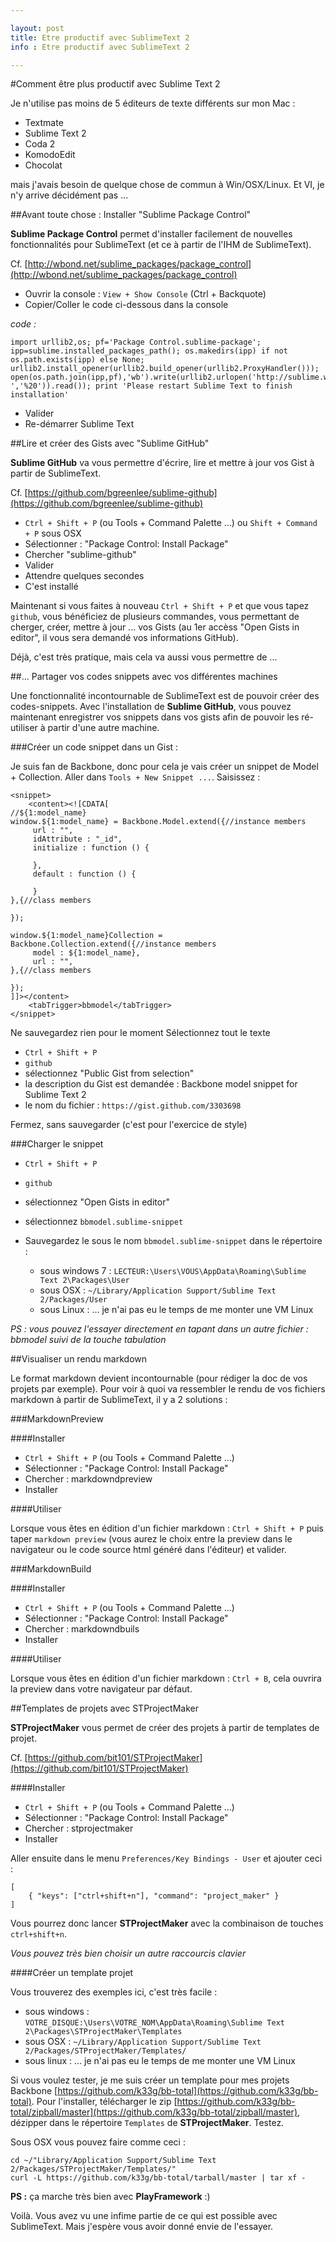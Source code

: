 ```yaml
---

layout: post
title: Etre productif avec SublimeText 2
info : Etre productif avec SublimeText 2

---
```


#Comment être plus productif avec Sublime Text 2

Je n'utilise pas moins de 5 éditeurs de texte différents sur mon Mac :

- Textmate
- Sublime Text 2
- Coda 2
- KomodoEdit
- Chocolat

mais j'avais besoin de quelque chose de commun à Win/OSX/Linux. Et VI, je n'y arrive décidément pas ...

##Avant toute chose : Installer "Sublime Package Control"

**Sublime Package Control** permet d'installer facilement de nouvelles fonctionnalités pour SublimeText (et ce à partir de l'IHM de SublimeText).

Cf. [http://wbond.net/sublime_packages/package_control](http://wbond.net/sublime_packages/package_control)

- Ouvrir la console : `View + Show Console` (Ctrl + Backquote)
- Copier/Coller le code ci-dessous dans la console

*code :*

	import urllib2,os; pf='Package Control.sublime-package'; ipp=sublime.installed_packages_path(); os.makedirs(ipp) if not os.path.exists(ipp) else None; urllib2.install_opener(urllib2.build_opener(urllib2.ProxyHandler())); open(os.path.join(ipp,pf),'wb').write(urllib2.urlopen('http://sublime.wbond.net/'+pf.replace(' ','%20')).read()); print 'Please restart Sublime Text to finish installation'

- Valider
- Re-démarrer Sublime Text

##Lire et créer des Gists avec "Sublime GitHub"

**Sublime GitHub** va vous permettre d'écrire, lire et mettre à jour vos Gist à partir de SublimeText.

Cf. [https://github.com/bgreenlee/sublime-github](https://github.com/bgreenlee/sublime-github)

- `Ctrl + Shift + P` (ou Tools + Command Palette ...) ou `Shift + Command + P` sous OSX
- Sélectionner :  "Package Control: Install Package"
- Chercher "sublime-github"
- Valider
- Attendre quelques secondes
- C'est installé

Maintenant si vous faites à nouveau `Ctrl + Shift + P` et que vous tapez `github`, vous bénéficiez de plusieurs commandes, vous permettant de cherger, créer, mettre à jour ... vos Gists (au 1er accèss "Open Gists in editor", il vous sera demandé vos informations GitHub).

Déjà, c'est très pratique, mais cela va aussi vous permettre de ...

##... Partager vos codes snippets avec vos différentes machines

Une fonctionnalité incontournable de SublimeText est de pouvoir créer des codes-snippets. Avec l'installation de **Sublime GitHub**, vous pouvez maintenant enregistrer vos snippets dans vos gists afin de pouvoir les ré-utiliser à partir d'une autre machine.

###Créer un code snippet dans un Gist :

Je suis fan de Backbone, donc pour cela je vais créer un snippet de Model + Collection. Aller dans `Tools + New Snippet ...`.
Saisissez :

	<snippet>
		<content><![CDATA[
	//${1:model_name}
	window.${1:model_name} = Backbone.Model.extend({//instance members
	     url : "",
	     idAttribute : "_id",
	     initialize : function () {

	     },
	     default : function () {

	     }
	},{//class members
	    
	});

	window.${1:model_name}Collection = Backbone.Collection.extend({//instance members
	     model : ${1:model_name},
	     url : "",
	},{//class members
	    
	});
	]]></content>
		<tabTrigger>bbmodel</tabTrigger>
	</snippet>

Ne sauvegardez rien pour le moment
Sélectionnez tout le texte

- `Ctrl + Shift + P`
- `github`
- sélectionnez "Public Gist from selection"
- la description du Gist est demandée : Backbone model snippet for Sublime Text 2
- le nom du fichier : `https://gist.github.com/3303698`

Fermez, sans sauvegarder (c'est pour l'exercice de style)

###Charger le snippet

- `Ctrl + Shift + P`
- `github`
- sélectionnez "Open Gists in editor"
- sélectionnez `bbmodel.sublime-snippet`
- Sauvegardez le sous le nom `bbmodel.sublime-snippet` dans le répertoire :

    - sous windows 7 : `LECTEUR:\Users\VOUS\AppData\Roaming\Sublime Text 2\Packages\User`
    - sous OSX : `~/Library/Application Support/Sublime Text 2/Packages/User`
    - sous Linux : ... je n'ai pas eu le temps de me monter une VM Linux

*PS : vous pouvez l'essayer directement en tapant dans un autre fichier : bbmodel suivi de la touche tabulation*

##Visualiser un rendu markdown

Le format markdown devient incontournable (pour rédiger la doc de vos projets par exemple). Pour voir à quoi va ressembler le rendu de vos fichiers markdown à partir de SublimeText, il y a 2 solutions :

###MarkdownPreview

####Installer

- `Ctrl + Shift + P` (ou Tools + Command Palette ...)
- Sélectionner :  "Package Control: Install Package"
- Chercher : markdowndpreview
- Installer

####Utiliser

Lorsque vous êtes en édition d'un fichier markdown : `Ctrl + Shift + P` puis taper `markdown preview` (vous aurez le choix entre la preview dans le navigateur ou le code source html généré dans l'éditeur) et valider.

###MarkdownBuild

####Installer

- `Ctrl + Shift + P` (ou Tools + Command Palette ...)
- Sélectionner :  "Package Control: Install Package"
- Chercher : markdowndbuils
- Installer

####Utiliser

Lorsque vous êtes en édition d'un fichier markdown : `Ctrl + B`, cela ouvrira la preview dans votre navigateur par défaut.

##Templates de projets avec STProjectMaker

**STProjectMaker** vous permet de créer des projets à partir de templates de projet.

Cf. [https://github.com/bit101/STProjectMaker](https://github.com/bit101/STProjectMaker)

####Installer

- `Ctrl + Shift + P` (ou Tools + Command Palette ...)
- Sélectionner :  "Package Control: Install Package"
- Chercher : stprojectmaker
- Installer

Aller ensuite dans le menu `Preferences/Key Bindings - User` et ajouter ceci :

	[
    	{ "keys": ["ctrl+shift+n"], "command": "project_maker" }
	]

Vous pourrez donc lancer **STProjectMaker** avec la combinaison de touches `ctrl+shift+n`.

*Vous pouvez très bien choisir un autre raccourcis clavier*

####Créer un template projet

Vous trouverez des exemples ici, c'est très facile :

- sous windows : `VOTRE_DISQUE:\Users\VOTRE_NOM\AppData\Roaming\Sublime Text 2\Packages\STProjectMaker\Templates`
- sous OSX : `~/Library/Application Support/Sublime Text 2/Packages/STProjectMaker/Templates/`
- sous linux : ... je n'ai pas eu le temps de me monter une VM Linux

Si vous voulez tester, je me suis créer un template pour mes projets Backbone [https://github.com/k33g/bb-total](https://github.com/k33g/bb-total). Pour l'installer, télécharger le zip [https://github.com/k33g/bb-total/zipball/master](https://github.com/k33g/bb-total/zipball/master), dézipper dans le répertoire `Templates` de **STProjectMaker**. Testez.

Sous OSX vous pouvez faire comme ceci :

	cd ~/"Library/Application Support/Sublime Text 2/Packages/STProjectMaker/Templates/"
	curl -L https://github.com/k33g/bb-total/tarball/master | tar xf -

**PS :** ça marche très bien avec **PlayFramework** :)


Voilà. Vous avez vu une infime partie de ce qui est possible avec SublimeText. Mais j'espère vous avoir donné envie de l'essayer.





